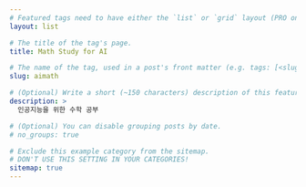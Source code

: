 ```yaml
---
# Featured tags need to have either the `list` or `grid` layout (PRO only).
layout: list

# The title of the tag's page.
title: Math Study for AI

# The name of the tag, used in a post's front matter (e.g. tags: [<slug>]).
slug: aimath

# (Optional) Write a short (~150 characters) description of this featured tag.
description: >
  인공지능을 위한 수학 공부

# (Optional) You can disable grouping posts by date.
# no_groups: true

# Exclude this example category from the sitemap.
# DON'T USE THIS SETTING IN YOUR CATEGORIES!
sitemap: true
---
```

